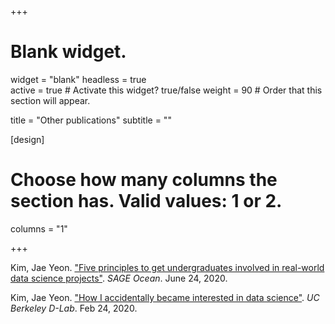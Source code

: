 +++
# Blank widget.
widget = "blank"
headless = true  
active = true  # Activate this widget? true/false
weight = 90  # Order that this section will appear.

title = "Other publications"
subtitle = ""

[design]
  # Choose how many columns the section has. Valid values: 1 or 2.
  columns = "1"

+++

Kim, Jae Yeon. ["Five principles to get undergraduates involved in real-world data science projects"](https://ocean.sagepub.com/blog/skills/5-principles-to-get-undergraduates-involved-in-real-world-data-science-projects). *SAGE Ocean*. June 24, 2020.

Kim, Jae Yeon. ["How I accidentally became interested in data science"](https://dlab.berkeley.edu/blog/how-i-accidentally-became-interested-data-science). *UC Berkeley D-Lab*. Feb 24, 2020.
